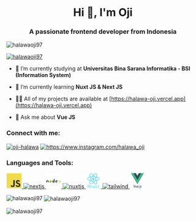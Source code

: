 <h1 align="center">Hi 👋, I'm Oji</h1>
<h3 align="center">A passionate frontend developer from Indonesia</h3>

<p align="left"> <img src="https://komarev.com/ghpvc/?username=halawaoji97&label=Profile%20views&color=0e75b6&style=flat" alt="halawaoji97" /> </p>

<p align="left"> <a href="https://github.com/ryo-ma/github-profile-trophy"><img src="https://github-profile-trophy.vercel.app/?username=halawaoji97" alt="halawaoji97" /></a> </p>

- 🔭 I’m currently studying at **Universitas Bina Sarana Informatika - BSI (Information System)**

- 🌱 I’m currently learning **Nuxt JS & Next JS**

- 👨‍💻 All of my projects are available at [https://halawa-oji.vercel.app](https://halawa-oji.vercel.app)

- 💬 Ask me about **Vue JS**

<h3 align="left">Connect with me:</h3>
<p align="left">
<a href="https://linkedin.com/in/oji-halawa" target="blank"><img align="center" src="https://raw.githubusercontent.com/rahuldkjain/github-profile-readme-generator/master/src/images/icons/Social/linked-in-alt.svg" alt="oji-halawa" height="30" width="40" /></a>
<a href="https://www.instagram.com/halawa_oji" target="blank"><img align="center" src="https://raw.githubusercontent.com/rahuldkjain/github-profile-readme-generator/master/src/images/icons/Social/instagram.svg" alt="https://www.instagram.com/halawa_oji" height="30" width="40" /></a>
</p>

<h3 align="left">Languages and Tools:</h3>
<p align="left"> <a href="https://developer.mozilla.org/en-US/docs/Web/JavaScript" target="_blank" rel="noreferrer"> <img src="https://raw.githubusercontent.com/devicons/devicon/master/icons/javascript/javascript-original.svg" alt="javascript" width="40" height="40"/> </a> <a href="https://nextjs.org/" target="_blank" rel="noreferrer"> <img src="https://cdn.worldvectorlogo.com/logos/nextjs-2.svg" alt="nextjs" width="40" height="40"/> </a> <a href="https://nodejs.org" target="_blank" rel="noreferrer"> <img src="https://raw.githubusercontent.com/devicons/devicon/master/icons/nodejs/nodejs-original-wordmark.svg" alt="nodejs" width="40" height="40"/> </a> <a href="https://nuxtjs.org/" target="_blank" rel="noreferrer"> <img src="https://www.vectorlogo.zone/logos/nuxtjs/nuxtjs-icon.svg" alt="nuxtjs" width="40" height="40"/> </a> <a href="https://reactjs.org/" target="_blank" rel="noreferrer"> <img src="https://raw.githubusercontent.com/devicons/devicon/master/icons/react/react-original-wordmark.svg" alt="react" width="40" height="40"/> </a> <a href="https://tailwindcss.com/" target="_blank" rel="noreferrer"> <img src="https://www.vectorlogo.zone/logos/tailwindcss/tailwindcss-icon.svg" alt="tailwind" width="40" height="40"/> </a> <a href="https://vuejs.org/" target="_blank" rel="noreferrer"> <img src="https://raw.githubusercontent.com/devicons/devicon/master/icons/vuejs/vuejs-original-wordmark.svg" alt="vuejs" width="40" height="40"/> </a> </p>

<p><img align="left" src="https://github-readme-stats.vercel.app/api/top-langs?username=halawaoji97&show_icons=true&locale=en&layout=compact" alt="halawaoji97" /></p>

<p>&nbsp;<img align="center" src="https://github-readme-stats.vercel.app/api?username=halawaoji97&show_icons=true&locale=en" alt="halawaoji97" /></p>

<p><img align="center" src="https://github-readme-streak-stats.herokuapp.com/?user=halawaoji97&" alt="halawaoji97" /></p>
